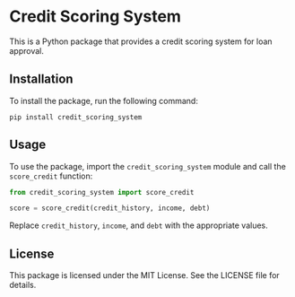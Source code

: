 
# Credit Scoring System

This is a Python package that provides a credit scoring system for loan approval.

## Installation

To install the package, run the following command:

```{python}
pip install credit_scoring_system
```

## Usage

To use the package, import the `credit_scoring_system` module and call the `score_credit` function:

```python
from credit_scoring_system import score_credit

score = score_credit(credit_history, income, debt)
```

Replace `credit_history`, `income`, and `debt` with the appropriate values.

## License

This package is licensed under the MIT License. See the LICENSE file for details.
